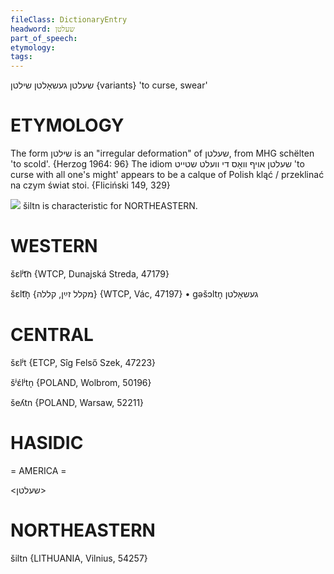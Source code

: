 ```yaml
---
fileClass: DictionaryEntry
headword: שעלטן
part_of_speech: 
etymology: 
tags: 
---
```

שעלטן
געשאָלטן
שילטן {variants}
'to curse, swear'

ETYMOLOGY
===========
The form שילטן is an "irregular deformation" of שעלטן, from MHG schëlten 'to scold'. 
{Herzog 1964: 96}
The idiom שעלטן אויף וואָס די וועלט שטייט 'to curse with all one's might' appears to be a calque of Polish kląć / przeklinać na czym świat stoi.
{Fliciński 149, 329}

![](https://ia802902.us.archive.org/9/items/Yiddish-Dialect-Maps/Herzog3-35-37-Specialties-69.jpg)
šiltn is characteristic for NORTHEASTERN.

WESTERN
========

šɛlʲt͡n {WTCP, Dunajská Streda, 47179}

šɛlt͡n̩ {מקלל זײַן, קללה} {WTCP, Vác, 47197}
	•	gəšɔltn̩ געשאָלטן

CENTRAL
========

šɛlʲt {ETCP, Sîg Felső Szek, 47223}

šʲɛ́lʲtn̩ {POLAND, Wolbrom, 50196}

šeʎtn {POLAND, Warsaw, 52211}

HASIDIC
=======
= AMERICA = 

<שעלטן>

NORTHEASTERN
==============

šiltn {LITHUANIA, Vilnius, 54257}